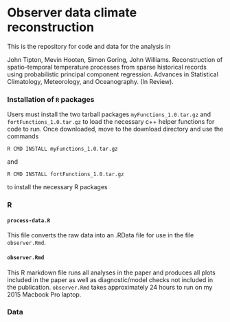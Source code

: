 # Observer data climate reconstruction

This is the repository for code and data for the analysis in 

John Tipton, Mevin Hooten, Simon Goring, John Williams. Reconstruction of spatio-temporal temperature processes from sparse historical records using probabilistic principal component regression. Advances in Statistical Climatology, Meteorology, and Oceanography. (In Review).

### Installation of `R` packages 

Users must install the two tarball packages `myFunctions_1.0.tar.gz` and `fortFunctions_1.0.tar.gz` to load the necessary c++ helper functions for code to run. Once downloaded, move to the download directory and use the commands

```
R CMD INSTALL myFunctions_1.0.tar.gz
```
and
```
R CMD INSTALL fortFunctions_1.0.tar.gz
```
to install the necessary R packages

### R 

#### `process-data.R`
This file converts the raw data into an .RData file for use in the file `observer.Rmd`.

#### `observer.Rmd`
This R markdown file runs all analyses in the paper and produces all plots included in the paper as well as diagnostic/model checks not included in the publication. `observer.Rmd` takes approximately 24 hours to run on my 2015 Macbook Pro laptop.

### Data
